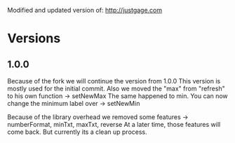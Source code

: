 Modified and updated version of: http://justgage.com

# Versions
## 1.0.0
Because of the fork we will continue the version from 1.0.0
This version is mostly used for the initial commit.
Also we moved the "max" from "refresh" to his own function -> setNewMax
The same happened to min. You can now change the minimum label over -> setNewMin

Because of the library overhead we removed some features -> numberFormat, minTxt, maxTxt, reverse
At a later time, those features will come back. But currently its a clean up process.

